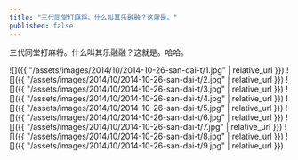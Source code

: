 ```yaml
---
title: "三代同堂打麻将。什么叫其乐融融？这就是。"
published: false
---
```

三代同堂打麻将。什么叫其乐融融？这就是。哈哈。



![]({{ "/assets/images/2014/10/2014-10-26-san-dai-t/1.jpg" | relative_url }})
![]({{ "/assets/images/2014/10/2014-10-26-san-dai-t/2.jpg" | relative_url }})
![]({{ "/assets/images/2014/10/2014-10-26-san-dai-t/3.jpg" | relative_url }})
![]({{ "/assets/images/2014/10/2014-10-26-san-dai-t/4.jpg" | relative_url }})
![]({{ "/assets/images/2014/10/2014-10-26-san-dai-t/5.jpg" | relative_url }})
![]({{ "/assets/images/2014/10/2014-10-26-san-dai-t/6.jpg" | relative_url }})
![]({{ "/assets/images/2014/10/2014-10-26-san-dai-t/7.jpg" | relative_url }})
![]({{ "/assets/images/2014/10/2014-10-26-san-dai-t/8.jpg" | relative_url }})
![]({{ "/assets/images/2014/10/2014-10-26-san-dai-t/9.jpg" | relative_url }})

